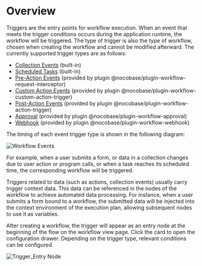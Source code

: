# Overview

Triggers are the entry points for workflow execution. When an event that meets the trigger conditions occurs during the application runtime, the workflow will be triggered. The type of trigger is also the type of workflow, chosen when creating the workflow and cannot be modified afterward. The currently supported trigger types are as follows:

- [Collection Events](./collection.md) (built-in)
- [Scheduled Tasks](./schedule.md) (built-in)
- [Pre-Action Events](./pre-action.md) (provided by plugin @nocobase/plugin-workflow-request-interceptor)
- [Custom Action Events](./custom-action.md) (provided by plugin @nocobase/plugin-workflow-custom-action-trigger)
- [Post-Action Events](./post-action.md) (provided by plugin @nocobase/plugin-workflow-action-trigger)
- [Approval](./approval.md) (provided by plugin @nocobase/plugin-workflow-approval)
- [Webhook](./webhook.md) (provided by plugin @nocobase/plugin-workflow-webhook)

The timing of each event trigger type is shown in the following diagram:

![Workflow Events](https://static-docs.nocobase.com/20240514214606.png)

For example, when a user submits a form, or data in a collection changes due to user action or program calls, or when a task reaches its scheduled time, the corresponding workflow will be triggered.

Triggers related to data (such as actions, collection events) usually carry trigger context data. This data can be referenced in the nodes of the workflow to achieve automated data processing. For instance, when a user submits a form bound to a workflow, the submitted data will be injected into the context environment of the execution plan, allowing subsequent nodes to use it as variables.

After creating a workflow, the trigger will appear as an entry node at the beginning of the flow on the workflow view page. Click the card to open the configuration drawer. Depending on the trigger type, relevant conditions can be configured.

![Trigger_Entry Node](https://static-docs.nocobase.com/e8dc1937e41b2712b67d84d60e94b11e.png)
